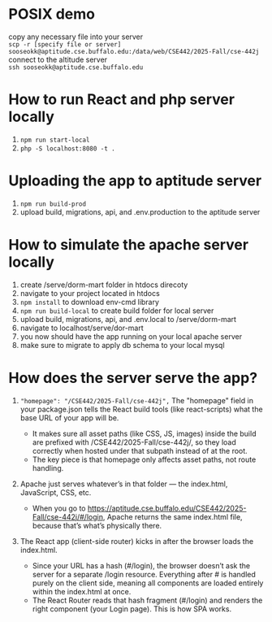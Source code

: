 # POSIX demo
copy any necessary file into your server\
`scp -r [specify file or server] sooseokk@aptitude.cse.buffalo.edu:/data/web/CSE442/2025-Fall/cse-442j`
connect to the altitude server\
`ssh sooseokk@aptitude.cse.buffalo.edu`

# How to run React and php server locally
1. `npm run start-local`
2. `php -S localhost:8080 -t .`

# Uploading the app to aptitude server
1. `npm run build-prod`
2. upload build, migrations, api, and .env.production to the aptitude server

# How to simulate the apache server locally
1. create /serve/dorm-mart folder in htdocs direcoty
2. navigate to your project located in htdocs
3. `npm install` to download env-cmd library
4. `npm run build-local` to create build folder for local server
5. upload build, migrations, api, and .env.local to /serve/dorm-mart
6. navigate to localhost/serve/dor-mart
7. you now should have the app running on your local apache server
8. make sure to migrate to apply db schema to your local mysql

# How does the server serve the app?
1. `"homepage": "/CSE442/2025-Fall/cse-442j",`
The "homepage" field in your package.json tells the React build tools (like react-scripts) what the base URL of your app will be.
    - It makes sure all asset paths (like CSS, JS, images) inside the build are prefixed with /CSE442/2025-Fall/cse-442j/, so they load correctly when hosted under that subpath instead of at the root.
    - The key piece is that homepage only affects asset paths, not route handling.

2. Apache just serves whatever’s in that folder — the index.html, JavaScript, CSS, etc.
    - When you go to https://aptitude.cse.buffalo.edu/CSE442/2025-Fall/cse-442j/#/login, Apache returns the same index.html file, because that’s what’s physically there.

3. The React app (client-side router) kicks in after the browser loads the index.html.
    - Since your URL has a hash (#/login), the browser doesn’t ask the server for a separate /login resource. Everything after # is handled purely on the client side, meaning all components are loaded entirely within the index.html at once.
    - The React Router reads that hash fragment (#/login) and renders the right component (your Login page). This is how SPA works.



